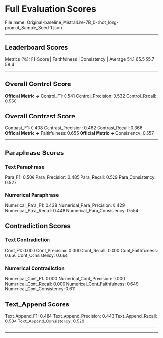 # Full Evaluation Scores

File name: Original-baseline_MistralLite-7B_0-shot_long-prompt_Sample_Seed-1.json


---

## Leaderboard Scores

Metrics (%): F1-Score | Faithfulness | Consistency | Average
                54.1        65.5          55.7        58.4

---

## Overall Control Score

**Official Metric ->** Control_F1: 0.541
Control_Precision: 0.532
Control_Recall: 0.550

## Overall Contrast Score

Contrast_F1: 0.408
Contrast_Precision: 0.462
Contrast_Recall: 0.366
**Official Metric ->** Faithfulness: 0.655
**Official Metric ->** Consistency: 0.557

---


## Paraphrase Scores


### Text Paraphrase

Para_F1: 0.506
Para_Precision: 0.485
Para_Recall: 0.529
Para_Consistency: 0.527


### Numerical Paraphrase

Numerical_Para_F1: 0.438
Numerical_Para_Precision: 0.429
Numerical_Para_Recall: 0.448
Numerical_Para_Consistency: 0.554


## Contradiction Scores


### Text Contradiction

Cont_F1: 0.000
Cont_Precision: 0.000
Cont_Recall: 0.000
Cont_Faithfulness: 0.656
Cont_Consistency: 0.664


### Numerical Contradiction

Numerical_Cont_F1: 0.000
Numerical_Cont_Precision: 0.000
Numerical_Cont_Recall: 0.000
Numerical_Cont_Faithfulness: 0.649
Numerical_Cont_Consistency: 0.611


## Text_Append Scores

Text_Append_F1: 0.484
Text_Append_Precision: 0.443
Text_Append_Recall: 0.534
Text_Append_Consistency: 0.528

---


---


